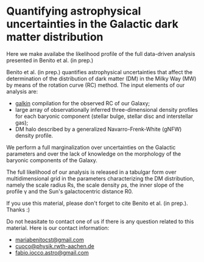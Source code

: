 # Quantifying astrophysical uncertainties in the Galactic dark matter distribution 

Here we make availabe the likelihood profile of the full data-driven analysis presented in Benito et al. (in prep.)


Benito et al. (in prep.) quantifies astrophysical uncertainties that affect the determination of the distribution of dark matter (DM) in the Milky Way (MW) by means of the rotation curve (RC) method.
The input elements of our analysis are:
* [galkin](https://github.com/galkintool/galkin) compilation for the observed RC of our Galaxy;
* large array of observationally inferred three-dimensional density profiles for each baryonic component (stellar bulge, stellar disc and interstellar gas);
* DM halo described by a generalized Navarro-Frenk-White (gNFW) density profile.

We perform a full marginalization over uncertainties on the Galactic parameters and over the lack of knowledge on the morphology of the baryonic components of the Galaxy.


The full likelihood of our analysis is released in a tabulgar form over multidimensional grid in the parameters characterizing the DM distribution, namely the scale radius Rs, the scale density ρs, the inner slope of the profile γ and the Sun's galactocentric distance R0.


If you use this material, please don't forget to cite Benito et al. (in prep.). Thanks :)

Do not heasitate to contact one of us if there is any question related to this material. 
Here is our contact information:
* mariabenitocst@gmail.com
* cuoco@physik.rwth-aachen.de
* fabio.iocco.astro@gmail.com
